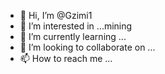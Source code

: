 - 👋 Hi, I’m @Gzimi1
- 👀 I’m interested in ...mining
- 🌱 I’m currently learning ...
- 💞️ I’m looking to collaborate on ...
- 📫 How to reach me ...

<!---
Gzimi1/Gzimi1 is a ✨ special ✨ repository because its `README.md` (this file) appears on your GitHub profile.
You can click the Preview link to take a look at your changes.
--->
